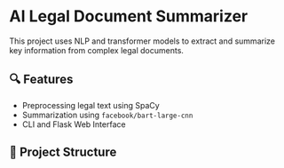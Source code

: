 # AI Legal Document Summarizer

This project uses NLP and transformer models to extract and summarize key information from complex legal documents.

## 🔍 Features
- Preprocessing legal text using SpaCy
- Summarization using `facebook/bart-large-cnn`
- CLI and Flask Web Interface

## 📁 Project Structure
